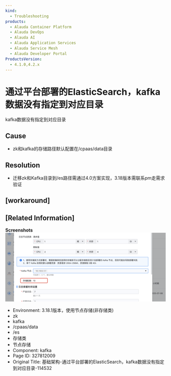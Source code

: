 ```yaml
---
kind:
  - Troubleshooting
products:
  - Alauda Container Platform
  - Alauda DevOps
  - Alauda AI
  - Alauda Application Services
  - Alauda Service Mesh
  - Alauda Developer Portal
ProductsVersion:
  - 4.1.0,4.2.x
---
```

<!-- A type of document that involves encountering a fault, diagnosing it, performing root cause analysis, and providing solutions. -->

# 通过平台部署的ElasticSearch，kafka数据没有指定到对应目录

kafka数据没有指定到对应目录

## Cause
- zk和kafka的存储路径默认配置在/cpaas/data目录

## Resolution
- 迁移zk和Kafka目录到/es路径需通过4.0方案实现，3.18版本需联系pm走需求验证

## [workaround]

## [Related Information]
**Screenshots**
![](assets/ji-chu-jia-gou-tong-guo-ping-tai-bu-shu-de-elasticsearch-kafkashu-ju-mei-you-zhi/mceclip0_1754465757770_j00hc.png)
- Environment: 3.18.1版本，使用节点存储(非存储类)
- zk
- kafka
- /cpaas/data
- /es
- 存储类
- 节点存储
- Component: kafka
- Page ID: 327812009
- Original Title: 基础架构-通过平台部署的ElasticSearch，kafka数据没有指定到对应目录-114532
